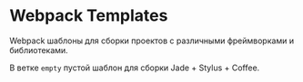 # Webpack Templates

Webpack шаблоны для сборки проектов с различными фреймворками и библиотеками.

В ветке `empty` пустой шаблон для сборки Jade + Stylus + Coffee.
